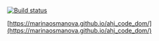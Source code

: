 [![Build status](https://ci.appveyor.com/api/projects/status/k063c8g9g9vjievw?svg=true)](https://ci.appveyor.com/project/MarinaOsmanova/ahj-code-dom-vfbao)

[https://marinaosmanova.github.io/ahj_code_dom/](https://marinaosmanova.github.io/ahj_code_dom/)
